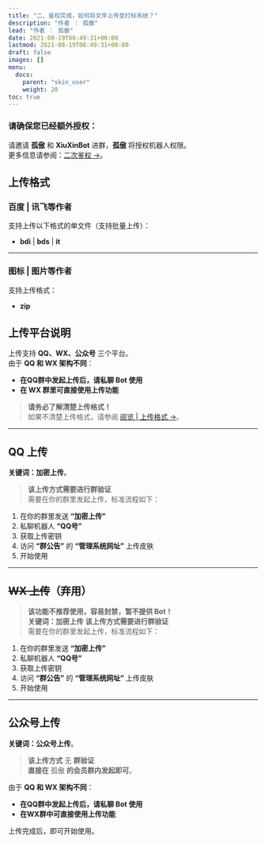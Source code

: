 ```yaml
---
title: "二、鉴权完成，如何将文件上传至打标系统？"
description: "作者 ｜ 孤傲"
lead: "作者 ｜ 孤傲"
date: 2021-08-19T08:49:31+00:00
lastmod: 2021-08-19T08:49:31+00:00
draft: false
images: []
menu:
  docs:
    parent: "skin_user"
    weight: 20
toc: true
---
```


### 请确保您已经额外授权：

请邀请 **孤傲** 和 **XiuXinBot** 进群，**孤傲** 将授权机器人权限。  
更多信息请参阅：[二次鉴权  →](/docs/mark_user/skin_user/1authentication/)。

## 上传格式

### 百度 | 讯飞等作者

支持上传以下格式的单文件（支持批量上传）：

- **bdi** | **bds** | **it**

---

### 图标 | 图片等作者

支持上传格式：

- **zip**

## 上传平台说明

上传支持 **QQ、WX、公众号** 三个平台。  
由于 **QQ 和 WX 架构不同**：

- **在QQ群中发起上传后，请私聊 Bot 使用**
- **在 WX 群里可直接使用上传功能**

> **请务必了解清楚上传格式！**  
> 如果不清楚上传格式，请参阅 [阅览 | 上传格式 →](/docs/mark_user/uploadformat/)。

---

## QQ 上传

**关键词：加密上传**。

> **该上传方式需要进行群验证**  
> 需要在你的群里发起上传，标准流程如下：

1. 在你的群里发送 **“加密上传”**
2. 私聊机器人 **“QQ号”**
3. 获取上传密钥
4. 访问 **“群公告”** 的 **“管理系统网址”** 上传皮肤
5. 开始使用

---

## ~~WX 上传~~（弃用）

> **该功能不推荐使用，容易封禁，暂不提供 Bot！**  
> **关键词：加密上传**
> **该上传方式需要进行群验证**  
> 需要在你的群里发起上传，标准流程如下：

1. 在你的群里发送 **“加密上传”**
2. 私聊机器人 **“QQ号”**
3. 获取上传密钥
4. 访问 **“群公告”** 的 **“管理系统网址”** 上传皮肤
5. 开始使用

---

## 公众号上传

**关键词：公众号上传**。

> **该上传方式** 无 **群验证**  
> **直接在** 孤傲 **的会员群内发起即可**。

由于 **QQ 和 WX 架构不同**：

- **在QQ群中发起上传后，请私聊 Bot 使用**
- **在WX群中可直接使用上传功能**

上传完成后，即可开始使用。
